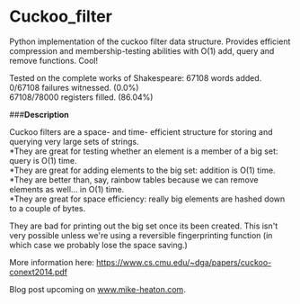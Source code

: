 # Cuckoo_filter
Python implementation of the cuckoo filter data structure. 
Provides efficient compression and membership-testing abilities with O(1) add, query and remove functions. Cool!

Tested on the complete works of Shakespeare:
67108 words added.  
0/67108 failures witnessed. (0.0%)  
67108/78000 registers filled.   (86.04%)  

###**Description**

Cuckoo filters are a space- and time- efficient structure for storing and querying very large sets of strings.  
*They are great for testing whether an element is a member of a big set: query is O(1) time.  
*They are great for adding elements to the big set: addition is O(1) time.  
*They are better than, say, rainbow tables because we can remove elements as well... in O(1) time.  
*They are great for space efficiency: really big elements are hashed down to a couple of bytes.  

They are bad for printing out the big set once its been created. This isn't very possible unless we're using a
reversible fingerprinting function (in which case we probably lose the space saving.)

More information here: https://www.cs.cmu.edu/~dga/papers/cuckoo-conext2014.pdf

Blog post upcoming on www.mike-heaton.com.
